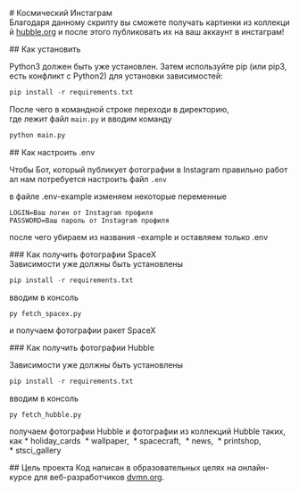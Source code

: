 # Космический Инстаграм
Благодаря данному скрипту вы сможете получать картинки из коллекций [hubble.org](https://hubblesite.org/)
и после этого публиковать их на ваш аккаунт в инстаграм!

## Как установить

Python3 должен быть уже установлен. Затем используйте pip (или pip3, есть конфликт с Python2) для установки зависимостей:
```python
pip install -r requirements.txt
```

После чего в командной строке переходи в директорию, где лежит файл ```main.py```
и вводим команду
```python
python main.py
```


## Как настроить .env 

Чтобы Бот, который публикует фотографии в Instagram правильно работал
нам потребуется настроить файл ```.env```

в файле .env-example изменяем некоторые переменные
```
LOGIN=Ваш логин от Instagram профиля
PASSWORD=Ваш пароль от Instagram профиля
```

после чего убираем из названия -example и оставляем только .env

### Как получить фотографии SpaceX
Зависимости уже должны быть установлены

```python
pip install -r requirements.txt
```

вводим в консоль
```console
py fetch_spacex.py
```
и получаем фотографии ракет SpaceX

### Как получить фотографии Hubble

Зависимости уже должны быть установлены
```python
pip install -r requirements.txt
```

вводим в консоль
```console
py fetch_hubble.py
```
получаем фотографии Hubble
и фотографии из коллекций Hubble таких, как
* holiday_cards 
* wallpaper, 
* spacecraft, 
* news, 
* printshop, 
* stsci_gallery

## Цель проекта
Код написан в образовательных целях на онлайн-курсе для веб-разработчиков [dvmn.org](https://dvmn.org/modules/).

